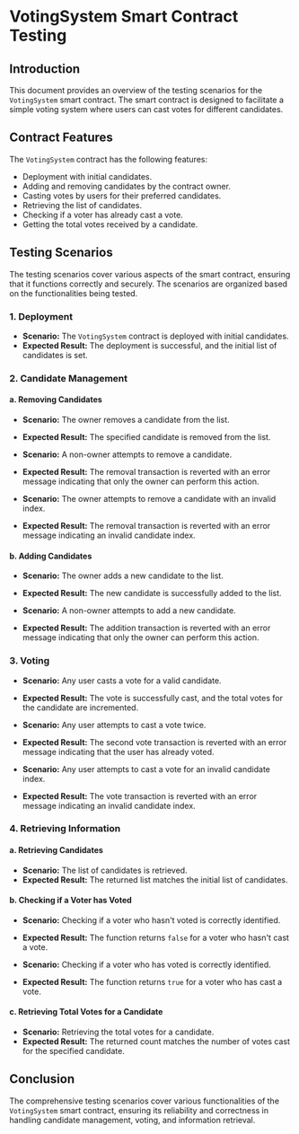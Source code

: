 # VotingSystem Smart Contract Testing

## Introduction

This document provides an overview of the testing scenarios for the `VotingSystem` smart contract. The smart contract is designed to facilitate a simple voting system where users can cast votes for different candidates.

## Contract Features

The `VotingSystem` contract has the following features:

- Deployment with initial candidates.
- Adding and removing candidates by the contract owner.
- Casting votes by users for their preferred candidates.
- Retrieving the list of candidates.
- Checking if a voter has already cast a vote.
- Getting the total votes received by a candidate.

## Testing Scenarios

The testing scenarios cover various aspects of the smart contract, ensuring that it functions correctly and securely. The scenarios are organized based on the functionalities being tested.

### 1. Deployment

- **Scenario:** The `VotingSystem` contract is deployed with initial candidates.
- **Expected Result:** The deployment is successful, and the initial list of candidates is set.

### 2. Candidate Management

#### a. Removing Candidates

- **Scenario:** The owner removes a candidate from the list.
- **Expected Result:** The specified candidate is removed from the list.

- **Scenario:** A non-owner attempts to remove a candidate.
- **Expected Result:** The removal transaction is reverted with an error message indicating that only the owner can perform this action.

- **Scenario:** The owner attempts to remove a candidate with an invalid index.
- **Expected Result:** The removal transaction is reverted with an error message indicating an invalid candidate index.

#### b. Adding Candidates

- **Scenario:** The owner adds a new candidate to the list.
- **Expected Result:** The new candidate is successfully added to the list.

- **Scenario:** A non-owner attempts to add a new candidate.
- **Expected Result:** The addition transaction is reverted with an error message indicating that only the owner can perform this action.

### 3. Voting

- **Scenario:** Any user casts a vote for a valid candidate.
- **Expected Result:** The vote is successfully cast, and the total votes for the candidate are incremented.

- **Scenario:** Any user attempts to cast a vote twice.
- **Expected Result:** The second vote transaction is reverted with an error message indicating that the user has already voted.

- **Scenario:** Any user attempts to cast a vote for an invalid candidate index.
- **Expected Result:** The vote transaction is reverted with an error message indicating an invalid candidate index.

### 4. Retrieving Information

#### a. Retrieving Candidates

- **Scenario:** The list of candidates is retrieved.
- **Expected Result:** The returned list matches the initial list of candidates.

#### b. Checking if a Voter has Voted

- **Scenario:** Checking if a voter who hasn't voted is correctly identified.
- **Expected Result:** The function returns `false` for a voter who hasn't cast a vote.

- **Scenario:** Checking if a voter who has voted is correctly identified.
- **Expected Result:** The function returns `true` for a voter who has cast a vote.

#### c. Retrieving Total Votes for a Candidate

- **Scenario:** Retrieving the total votes for a candidate.
- **Expected Result:** The returned count matches the number of votes cast for the specified candidate.

## Conclusion

The comprehensive testing scenarios cover various functionalities of the `VotingSystem` smart contract, ensuring its reliability and correctness in handling candidate management, voting, and information retrieval.

